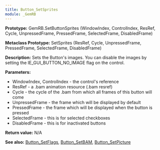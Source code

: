 ```yaml
---
title: Button_SetSprites
module: _GemRB
---
```


**Prototype:** GemRB.SetButtonSprites (WindowIndex, ControlIndex, ResRef, Cycle, UnpressedFrame, PressedFrame, SelectedFrame, DisabledFrame)

**Metaclass Prototype:** SetSprites (ResRef, Cycle, UnpressedFrame, PressedFrame, SelectedFrame, DisabledFrame)

**Description:** Sets the Button's images. You can disable the images by 
setting the IE_GUI_BUTTON_NO_IMAGE flag on the control.

**Parameters:**
  * WindowIndex, ControlIndex - the control's reference
  * ResRef - a .bam animation resource (.bam resref)
  * Cycle - the cycle of the .bam from which all frames of this button will come
  * UnpressedFrame - the frame which will be displayed by default
  * PressedFrame - the frame which will be displayed when the button is pressed 
  * SelectedFrame - this is for selected checkboxes
  * DisabledFrame - this is for inactivated buttons

**Return value:** N/A

**See also:** [Button_SetFlags](Button_SetFlags.md), [Button_SetBAM](Button_SetBAM.md), [Button_SetPicture](Button_SetPicture.md)
